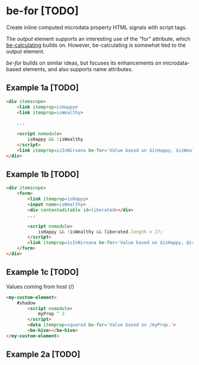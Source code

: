 # be-for [TODO]

Create inline computed microdata property HTML signals with script tags.

The *output* element supports an interesting use of the "for" attribute, which [be-calculating](https://github.com/bahrus/be-calculating) builds on.  However, be-calculating is somewhat tied to the output element.

*be-for* builds on similar ideas, but focuses its enhancements on microdata-based elements, and also supports name attributes.



## Example 1a [TODO]

```html
<div itemscope>
    <link itemprop=isHappy>
    <link itemprop=isWealthy>

    ...

    <script nomodule>
        isHappy && !isWealthy
    </script>
    <link itemprop=isInNirvana be-for='Value based on $isHappy, $isWealthy.'>
</div>
```

## Example 1b [TODO]

```html
<div itemscope>
    <form>
        <link itemprop=isHappy>
        <input name=isWealthy>
        <div contenteditable id=liberated></div>
        ...

        <script nomodule>
            isHappy && !isWealthy && liberated.length > 17;
        </script>
        <link itemprop=isInNirvana be-for='Value based on $isHappy, @isWealthy, #liberated.'>
    </form>
</div>
```

## Example 1c [TODO]

Values coming from host (/)

```html
<my-custom-element>
    #shadow
        <script nomodule>
            myProp ^ 2
        </script>
        <data itemprop=squared be-for='Value based on /myProp.'>
        <be-hive></be-hive>
</my-custom-element>
```

## Example 2a [TODO]

